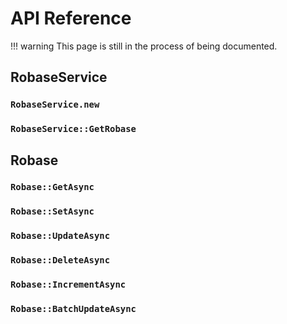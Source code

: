 # API Reference

!!! warning 
    This page is still in the process of being documented.

## RobaseService

### `RobaseService.new`

### `RobaseService::GetRobase`

## Robase

### `Robase::GetAsync`

### `Robase::SetAsync`

### `Robase::UpdateAsync`

### `Robase::DeleteAsync`

### `Robase::IncrementAsync`

### `Robase::BatchUpdateAsync`